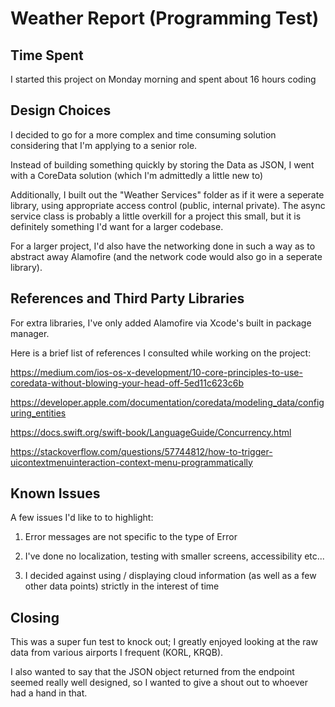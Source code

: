 # Weather Report (Programming Test)

## Time Spent
I started this project on Monday morning and spent about 16 hours coding 

## Design Choices
I decided to go for a more complex and time consuming solution considering that I'm applying to a senior role. 

Instead of building something quickly by storing the Data as JSON, I went with a CoreData solution (which I'm admittedly a little new to)

Additionally, I built out the "Weather Services" folder as if it were a seperate library, using appropriate access control (public, internal private). The async service class is probably a little overkill for a project this small, but it is definitely something I'd want for a larger codebase. 

For a larger project, I'd also have the networking done in such a way as to abstract away Alamofire (and the network code would also go in a seperate library).

## References and Third Party Libraries

For extra libraries, I've only added Alamofire via Xcode's built in package manager.

Here is a brief list of references I consulted while working on the project: 

https://medium.com/ios-os-x-development/10-core-principles-to-use-coredata-without-blowing-your-head-off-5ed11c623c6b

https://developer.apple.com/documentation/coredata/modeling_data/configuring_entities

https://docs.swift.org/swift-book/LanguageGuide/Concurrency.html

https://stackoverflow.com/questions/57744812/how-to-trigger-uicontextmenuinteraction-context-menu-programmatically

## Known Issues
A few issues I'd like to to highlight:
1. Error messages are not specific to the type of Error

2. I've done no localization, testing with smaller screens,  accessibility etc...

3. I decided against using / displaying cloud information (as well as a few other data points) strictly in the interest of time 

## Closing
This was a super fun test to knock out; I greatly enjoyed looking at the raw data from various airports I frequent (KORL, KRQB).

I also wanted to say that the JSON object returned from the endpoint seemed really well designed, so I wanted to give a shout out to whoever had a hand in that. 
